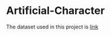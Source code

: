 # Artificial-Character
The dataset used in this project is [link](https://archive.ics.uci.edu/ml/datasets/Artificial+Characters)
